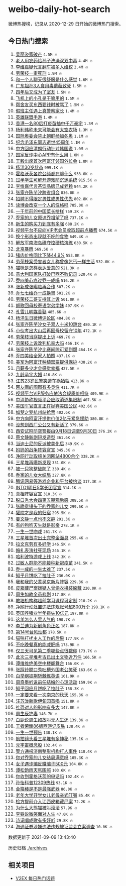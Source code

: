 # weibo-daily-hot-search

微博热搜榜，记录从 2020-12-29 日开始的微博热门搜索。

## 今日热门搜索

<!-- BEGIN -->

1. [吴丽姿家破产](https://s.weibo.com/weibo?q=%23%E5%90%B4%E4%B8%BD%E5%A7%BF%E5%AE%B6%E7%A0%B4%E4%BA%A7%23&Refer=top) `4.5M 🔥`
1. [老人用农药给孙子洗澡双双中毒](https://s.weibo.com/weibo?q=%23%E8%80%81%E4%BA%BA%E7%94%A8%E5%86%9C%E8%8D%AF%E7%BB%99%E5%AD%99%E5%AD%90%E6%B4%97%E6%BE%A1%E5%8F%8C%E5%8F%8C%E4%B8%AD%E6%AF%92%23&Refer=top) `4.4M 🔥`
1. [李维嘉疑代言翻车被多人维权](https://s.weibo.com/weibo?q=%23%E6%9D%8E%E7%BB%B4%E5%98%89%E7%96%91%E4%BB%A3%E8%A8%80%E7%BF%BB%E8%BD%A6%E8%A2%AB%E5%A4%9A%E4%BA%BA%E7%BB%B4%E6%9D%83%23&Refer=top) `2.4M 🔥`
1. [劳荣枝一审死刑](https://s.weibo.com/weibo?q=%23%E5%8A%B3%E8%8D%A3%E6%9E%9D%E4%B8%80%E5%AE%A1%E6%AD%BB%E5%88%91%23&Refer=top) `1.9M 🔥`
1. [和一个人聊天很舒服是什么感觉](https://s.weibo.com/weibo?q=%23%E5%92%8C%E4%B8%80%E4%B8%AA%E4%BA%BA%E8%81%8A%E5%A4%A9%E5%BE%88%E8%88%92%E6%9C%8D%E6%98%AF%E4%BB%80%E4%B9%88%E6%84%9F%E8%A7%89%23&Refer=top) `1.6M 🔥`
1. [广东祖孙3人食用毒蘑菇致死](https://s.weibo.com/weibo?q=%23%E5%B9%BF%E4%B8%9C%E7%A5%96%E5%AD%993%E4%BA%BA%E9%A3%9F%E7%94%A8%E6%AF%92%E8%98%91%E8%8F%87%E8%87%B4%E6%AD%BB%23&Refer=top) `1.5M 🔥`
1. [四年后又成为了室友](https://s.weibo.com/weibo?q=%23%E5%9B%9B%E5%B9%B4%E5%90%8E%E5%8F%88%E6%88%90%E4%B8%BA%E4%BA%86%E5%AE%A4%E5%8F%8B%23&Refer=top) `1.5M 🔥`
1. [飞机上的小孔是干嘛用的](https://s.weibo.com/weibo?q=%23%E9%A3%9E%E6%9C%BA%E4%B8%8A%E7%9A%84%E5%B0%8F%E5%AD%94%E6%98%AF%E5%B9%B2%E5%98%9B%E7%94%A8%E7%9A%84%23&Refer=top) `1.5M 🔥`
1. [帮舍友买东西要钱时被骂了](https://s.weibo.com/weibo?q=%23%E5%B8%AE%E8%88%8D%E5%8F%8B%E4%B9%B0%E4%B8%9C%E8%A5%BF%E8%A6%81%E9%92%B1%E6%97%B6%E8%A2%AB%E9%AA%82%E4%BA%86%23&Refer=top) `1.5M 🔥`
1. [假班主任遇上真警察家长](https://s.weibo.com/weibo?q=%23%E5%81%87%E7%8F%AD%E4%B8%BB%E4%BB%BB%E9%81%87%E4%B8%8A%E7%9C%9F%E8%AD%A6%E5%AF%9F%E5%AE%B6%E9%95%BF%23&Refer=top) `1.4M 🔥`
1. [英雄联盟手游](https://s.weibo.com/weibo?q=%23%E8%8B%B1%E9%9B%84%E8%81%94%E7%9B%9F%E6%89%8B%E6%B8%B8%23&Refer=top) `1.4M 🔥`
1. [香港一名80后打疫苗抽中千万豪宅](https://s.weibo.com/weibo?q=%23%E9%A6%99%E6%B8%AF%E4%B8%80%E5%90%8D80%E5%90%8E%E6%89%93%E7%96%AB%E8%8B%97%E6%8A%BD%E4%B8%AD%E5%8D%83%E4%B8%87%E8%B1%AA%E5%AE%85%23&Refer=top) `1.3M 🔥`
1. [杨利伟称未来可能会有太空农场](https://s.weibo.com/weibo?q=%23%E6%9D%A8%E5%88%A9%E4%BC%9F%E7%A7%B0%E6%9C%AA%E6%9D%A5%E5%8F%AF%E8%83%BD%E4%BC%9A%E6%9C%89%E5%A4%AA%E7%A9%BA%E5%86%9C%E5%9C%BA%23&Refer=top) `1.3M 🔥`
1. [国际奥委会禁止朝鲜参加冬奥](https://s.weibo.com/weibo?q=%23%E5%9B%BD%E9%99%85%E5%A5%A5%E5%A7%94%E4%BC%9A%E7%A6%81%E6%AD%A2%E6%9C%9D%E9%B2%9C%E5%8F%82%E5%8A%A0%E5%86%AC%E5%A5%A5%23&Refer=top) `1.1M 🔥`
1. [纪念毛泽东同志逝世45周年](https://s.weibo.com/weibo?q=%23%E7%BA%AA%E5%BF%B5%E6%AF%9B%E6%B3%BD%E4%B8%9C%E5%90%8C%E5%BF%97%E9%80%9D%E4%B8%9645%E5%91%A8%E5%B9%B4%23&Refer=top) `1.1M 🔥`
1. [中方回应清朗行动针对韩国说](https://s.weibo.com/weibo?q=%23%E4%B8%AD%E6%96%B9%E5%9B%9E%E5%BA%94%E6%B8%85%E6%9C%97%E8%A1%8C%E5%8A%A8%E9%92%88%E5%AF%B9%E9%9F%A9%E5%9B%BD%E8%AF%B4%23&Refer=top) `1.0M 🔥`
1. [国家反诈中心APP有什么用](https://s.weibo.com/weibo?q=%23%E5%9B%BD%E5%AE%B6%E5%8F%8D%E8%AF%88%E4%B8%AD%E5%BF%83APP%E6%9C%89%E4%BB%80%E4%B9%88%E7%94%A8%23&Refer=top) `1.0M 🔥`
1. [王毅出席首次阿富汗邻国外长会](https://s.weibo.com/weibo?q=%23%E7%8E%8B%E6%AF%85%E5%87%BA%E5%B8%AD%E9%A6%96%E6%AC%A1%E9%98%BF%E5%AF%8C%E6%B1%97%E9%82%BB%E5%9B%BD%E5%A4%96%E9%95%BF%E4%BC%9A%23&Refer=top) `1.0M 🔥`
1. [杨洋30岁状态](https://s.weibo.com/weibo?q=%23%E6%9D%A8%E6%B4%8B30%E5%B2%81%E7%8A%B6%E6%80%81%23&Refer=top) `999.1K 🔥`
1. [霍格沃茨各院公频都在聊什么](https://s.weibo.com/weibo?q=%23%E9%9C%8D%E6%A0%BC%E6%B2%83%E8%8C%A8%E5%90%84%E9%99%A2%E5%85%AC%E9%A2%91%E9%83%BD%E5%9C%A8%E8%81%8A%E4%BB%80%E4%B9%88%23&Refer=top) `933.0K 🔥`
1. [过半学生可解开游戏防沉迷系统](https://s.weibo.com/weibo?q=%23%E8%BF%87%E5%8D%8A%E5%AD%A6%E7%94%9F%E5%8F%AF%E8%A7%A3%E5%BC%80%E6%B8%B8%E6%88%8F%E9%98%B2%E6%B2%89%E8%BF%B7%E7%B3%BB%E7%BB%9F%23&Refer=top) `915.5K 🔥`
1. [李维嘉代言茶饮品牌已成老赖](https://s.weibo.com/weibo?q=%23%E6%9D%8E%E7%BB%B4%E5%98%89%E4%BB%A3%E8%A8%80%E8%8C%B6%E9%A5%AE%E5%93%81%E7%89%8C%E5%B7%B2%E6%88%90%E8%80%81%E8%B5%96%23&Refer=top) `844.2K 🔥`
1. [张家齐陈芋汐跨省组合](https://s.weibo.com/weibo?q=%23%E5%BC%A0%E5%AE%B6%E9%BD%90%E9%99%88%E8%8A%8B%E6%B1%90%E8%B7%A8%E7%9C%81%E7%BB%84%E5%90%88%23&Refer=top) `836.0K 🔥`
1. [招聘不得限定男性或男性优先](https://s.weibo.com/weibo?q=%23%E6%8B%9B%E8%81%98%E4%B8%8D%E5%BE%97%E9%99%90%E5%AE%9A%E7%94%B7%E6%80%A7%E6%88%96%E7%94%B7%E6%80%A7%E4%BC%98%E5%85%88%23&Refer=top) `802.8K 🔥`
1. [读博会改变一个人的性格吗](https://s.weibo.com/weibo?q=%23%E8%AF%BB%E5%8D%9A%E4%BC%9A%E6%94%B9%E5%8F%98%E4%B8%80%E4%B8%AA%E4%BA%BA%E7%9A%84%E6%80%A7%E6%A0%BC%E5%90%97%23&Refer=top) `785.0K 🔥`
1. [一千年前的中国菜长啥样](https://s.weibo.com/weibo?q=%23%E4%B8%80%E5%8D%83%E5%B9%B4%E5%89%8D%E7%9A%84%E4%B8%AD%E5%9B%BD%E8%8F%9C%E9%95%BF%E5%95%A5%E6%A0%B7%23&Refer=top) `759.2K 🔥`
1. [乔家的儿女原谅乔祖望了吗](https://s.weibo.com/weibo?q=%23%E4%B9%94%E5%AE%B6%E7%9A%84%E5%84%BF%E5%A5%B3%E5%8E%9F%E8%B0%85%E4%B9%94%E7%A5%96%E6%9C%9B%E4%BA%86%E5%90%97%23&Refer=top) `737.1K 🔥`
1. [新生的购买力到底有多强](https://s.weibo.com/weibo?q=%23%E6%96%B0%E7%94%9F%E7%9A%84%E8%B4%AD%E4%B9%B0%E5%8A%9B%E5%88%B0%E5%BA%95%E6%9C%89%E5%A4%9A%E5%BC%BA%23&Refer=top) `688.2K 🔥`
1. [视频平台不应向VIP老会员收取超前点播费](https://s.weibo.com/weibo?q=%23%E8%A7%86%E9%A2%91%E5%B9%B3%E5%8F%B0%E4%B8%8D%E5%BA%94%E5%90%91VIP%E8%80%81%E4%BC%9A%E5%91%98%E6%94%B6%E5%8F%96%E8%B6%85%E5%89%8D%E7%82%B9%E6%92%AD%E8%B4%B9%23&Refer=top) `674.5K 🔥`
1. [换个形态出现就不吃的食物](https://s.weibo.com/weibo?q=%23%E6%8D%A2%E4%B8%AA%E5%BD%A2%E6%80%81%E5%87%BA%E7%8E%B0%E5%B0%B1%E4%B8%8D%E5%90%83%E7%9A%84%E9%A3%9F%E7%89%A9%23&Refer=top) `649.4K 🔥`
1. [解放军南海岛礁夺控硬核演练](https://s.weibo.com/weibo?q=%23%E8%A7%A3%E6%94%BE%E5%86%9B%E5%8D%97%E6%B5%B7%E5%B2%9B%E7%A4%81%E5%A4%BA%E6%8E%A7%E7%A1%AC%E6%A0%B8%E6%BC%94%E7%BB%83%23&Refer=top) `630.5K 🔥`
1. [北京暴雨](https://s.weibo.com/weibo?q=%E5%8C%97%E4%BA%AC%E6%9A%B4%E9%9B%A8&Refer=top) `569.5K 🔥`
1. [猪肉价格同比下降44.9%](https://s.weibo.com/weibo?q=%23%E7%8C%AA%E8%82%89%E4%BB%B7%E6%A0%BC%E5%90%8C%E6%AF%94%E4%B8%8B%E9%99%8D44.9%25%23&Refer=top) `553.0K 🔥`
1. [劳荣枝案受害者女儿称曾像乞丐一样生活](https://s.weibo.com/weibo?q=%23%E5%8A%B3%E8%8D%A3%E6%9E%9D%E6%A1%88%E5%8F%97%E5%AE%B3%E8%80%85%E5%A5%B3%E5%84%BF%E7%A7%B0%E6%9B%BE%E5%83%8F%E4%B9%9E%E4%B8%90%E4%B8%80%E6%A0%B7%E7%94%9F%E6%B4%BB%23&Refer=top) `532.0K 🔥`
1. [猫咪是怎样表达爱意的](https://s.weibo.com/weibo?q=%23%E7%8C%AB%E5%92%AA%E6%98%AF%E6%80%8E%E6%A0%B7%E8%A1%A8%E8%BE%BE%E7%88%B1%E6%84%8F%E7%9A%84%23&Refer=top) `521.3K 🔥`
1. [意大利国家队打破巴西不败记录](https://s.weibo.com/weibo?q=%23%E6%84%8F%E5%A4%A7%E5%88%A9%E5%9B%BD%E5%AE%B6%E9%98%9F%E6%89%93%E7%A0%B4%E5%B7%B4%E8%A5%BF%E4%B8%8D%E8%B4%A5%E8%AE%B0%E5%BD%95%23&Refer=top) `520.4K 🔥`
1. [乔四美心疼过乔一成吗](https://s.weibo.com/weibo?q=%23%E4%B9%94%E5%9B%9B%E7%BE%8E%E5%BF%83%E7%96%BC%E8%BF%87%E4%B9%94%E4%B8%80%E6%88%90%E5%90%97%23&Refer=top) `516.2K 🔥`
1. [张新成张晞临再合作](https://s.weibo.com/weibo?q=%23%E5%BC%A0%E6%96%B0%E6%88%90%E5%BC%A0%E6%99%9E%E4%B8%B4%E5%86%8D%E5%90%88%E4%BD%9C%23&Refer=top) `507.2K 🔥`
1. [乔七七给乔一成换肾](https://s.weibo.com/weibo?q=%23%E4%B9%94%E4%B8%83%E4%B8%83%E7%BB%99%E4%B9%94%E4%B8%80%E6%88%90%E6%8D%A2%E8%82%BE%23&Refer=top) `501.2K 🔥`
1. [劳荣枝二哥支持其上诉](https://s.weibo.com/weibo?q=%23%E5%8A%B3%E8%8D%A3%E6%9E%9D%E4%BA%8C%E5%93%A5%E6%94%AF%E6%8C%81%E5%85%B6%E4%B8%8A%E8%AF%89%23&Refer=top) `501.0K 🔥`
1. [胡歌回母校寄语学弟学妹](https://s.weibo.com/weibo?q=%23%E8%83%A1%E6%AD%8C%E5%9B%9E%E6%AF%8D%E6%A0%A1%E5%AF%84%E8%AF%AD%E5%AD%A6%E5%BC%9F%E5%AD%A6%E5%A6%B9%23&Refer=top) `497.9K 🔥`
1. [孔雪儿明媒善娶](https://s.weibo.com/weibo?q=%23%E5%AD%94%E9%9B%AA%E5%84%BF%E6%98%8E%E5%AA%92%E5%96%84%E5%A8%B6%23&Refer=top) `485.6K 🔥`
1. [杨洋生日微博评论区](https://s.weibo.com/weibo?q=%23%E6%9D%A8%E6%B4%8B%E7%94%9F%E6%97%A5%E5%BE%AE%E5%8D%9A%E8%AF%84%E8%AE%BA%E5%8C%BA%23&Refer=top) `484.8K 🔥`
1. [张家齐陈芋汐女子双人十米10跳台](https://s.weibo.com/weibo?q=%23%E5%BC%A0%E5%AE%B6%E9%BD%90%E9%99%88%E8%8A%8B%E6%B1%90%E5%A5%B3%E5%AD%90%E5%8F%8C%E4%BA%BA%E5%8D%81%E7%B1%B310%E8%B7%B3%E5%8F%B0%23&Refer=top) `480.1K 🔥`
1. [小伙考出大山后再回母校留守10年](https://s.weibo.com/weibo?q=%23%E5%B0%8F%E4%BC%99%E8%80%83%E5%87%BA%E5%A4%A7%E5%B1%B1%E5%90%8E%E5%86%8D%E5%9B%9E%E6%AF%8D%E6%A0%A1%E7%95%99%E5%AE%8810%E5%B9%B4%23&Refer=top) `472.1K 🔥`
1. [劳荣枝当庭提出上诉](https://s.weibo.com/weibo?q=%23%E5%8A%B3%E8%8D%A3%E6%9E%9D%E5%BD%93%E5%BA%AD%E6%8F%90%E5%87%BA%E4%B8%8A%E8%AF%89%23&Refer=top) `469.7K 🔥`
1. [劳荣枝上诉改判机率大吗](https://s.weibo.com/weibo?q=%23%E5%8A%B3%E8%8D%A3%E6%9E%9D%E4%B8%8A%E8%AF%89%E6%94%B9%E5%88%A4%E6%9C%BA%E7%8E%87%E5%A4%A7%E5%90%97%23&Refer=top) `466.1K 🔥`
1. [张家齐陈芋汐比赛间隙可爱到爆](https://s.weibo.com/weibo?q=%23%E5%BC%A0%E5%AE%B6%E9%BD%90%E9%99%88%E8%8A%8B%E6%B1%90%E6%AF%94%E8%B5%9B%E9%97%B4%E9%9A%99%E5%8F%AF%E7%88%B1%E5%88%B0%E7%88%86%23&Refer=top) `464.1K 🔥`
1. [乔四美给全家人拍照](https://s.weibo.com/weibo?q=%23%E4%B9%94%E5%9B%9B%E7%BE%8E%E7%BB%99%E5%85%A8%E5%AE%B6%E4%BA%BA%E6%8B%8D%E7%85%A7%23&Refer=top) `437.1K 🔥`
1. [美军为阿富汗种植罂粟提供保护](https://s.weibo.com/weibo?q=%23%E7%BE%8E%E5%86%9B%E4%B8%BA%E9%98%BF%E5%AF%8C%E6%B1%97%E7%A7%8D%E6%A4%8D%E7%BD%82%E7%B2%9F%E6%8F%90%E4%BE%9B%E4%BF%9D%E6%8A%A4%23&Refer=top) `430.2K 🔥`
1. [月薪多少才会感觉幸福](https://s.weibo.com/weibo?q=%23%E6%9C%88%E8%96%AA%E5%A4%9A%E5%B0%91%E6%89%8D%E4%BC%9A%E6%84%9F%E8%A7%89%E5%B9%B8%E7%A6%8F%23&Refer=top) `427.5K 🔥`
1. [九龄承宇大婚](https://s.weibo.com/weibo?q=%23%E4%B9%9D%E9%BE%84%E6%89%BF%E5%AE%87%E5%A4%A7%E5%A9%9A%23&Refer=top) `416.8K 🔥`
1. [江苏23岁民警突遭车祸牺牲](https://s.weibo.com/weibo?q=%23%E6%B1%9F%E8%8B%8F23%E5%B2%81%E6%B0%91%E8%AD%A6%E7%AA%81%E9%81%AD%E8%BD%A6%E7%A5%B8%E7%89%BA%E7%89%B2%23&Refer=top) `413.8K 🔥`
1. [网友画的图图有多灵性](https://s.weibo.com/weibo?q=%23%E7%BD%91%E5%8F%8B%E7%94%BB%E7%9A%84%E5%9B%BE%E5%9B%BE%E6%9C%89%E5%A4%9A%E7%81%B5%E6%80%A7%23&Refer=top) `411.7K 🔥`
1. [视频平台VIP服务应依法合规质价相符](https://s.weibo.com/weibo?q=%23%E8%A7%86%E9%A2%91%E5%B9%B3%E5%8F%B0VIP%E6%9C%8D%E5%8A%A1%E5%BA%94%E4%BE%9D%E6%B3%95%E5%90%88%E8%A7%84%E8%B4%A8%E4%BB%B7%E7%9B%B8%E7%AC%A6%23&Refer=top) `409.9K 🔥`
1. [中消协称视频平台应取消逐集限制](https://s.weibo.com/weibo?q=%23%E4%B8%AD%E6%B6%88%E5%8D%8F%E7%A7%B0%E8%A7%86%E9%A2%91%E5%B9%B3%E5%8F%B0%E5%BA%94%E5%8F%96%E6%B6%88%E9%80%90%E9%9B%86%E9%99%90%E5%88%B6%23&Refer=top) `407.5K 🔥`
1. [美国军官直言正在抛弃美国公民](https://s.weibo.com/weibo?q=%23%E7%BE%8E%E5%9B%BD%E5%86%9B%E5%AE%98%E7%9B%B4%E8%A8%80%E6%AD%A3%E5%9C%A8%E6%8A%9B%E5%BC%83%E7%BE%8E%E5%9B%BD%E5%85%AC%E6%B0%91%23&Refer=top) `402.6K 🔥`
1. [如梦之梦杭州站抢票](https://s.weibo.com/weibo?q=%E5%A6%82%E6%A2%A6%E4%B9%8B%E6%A2%A6%E6%9D%AD%E5%B7%9E%E7%AB%99%E6%8A%A2%E7%A5%A8&Refer=top) `402.6K 🔥`
1. [中方向阿富汗提供价值2亿元紧急援助](https://s.weibo.com/weibo?q=%23%E4%B8%AD%E6%96%B9%E5%90%91%E9%98%BF%E5%AF%8C%E6%B1%97%E6%8F%90%E4%BE%9B%E4%BB%B7%E5%80%BC2%E4%BA%BF%E5%85%83%E7%B4%A7%E6%80%A5%E6%8F%B4%E5%8A%A9%23&Refer=top) `380.8K 🔥`
1. [没想到西厂公公又有新活了](https://s.weibo.com/weibo?q=%23%E6%B2%A1%E6%83%B3%E5%88%B0%E8%A5%BF%E5%8E%82%E5%85%AC%E5%85%AC%E5%8F%88%E6%9C%89%E6%96%B0%E6%B4%BB%E4%BA%86%23&Refer=top) `379.6K 🔥`
1. [西安试鸣防空警报由9月18日调至9月30日](https://s.weibo.com/weibo?q=%23%E8%A5%BF%E5%AE%89%E8%AF%95%E9%B8%A3%E9%98%B2%E7%A9%BA%E8%AD%A6%E6%8A%A5%E7%94%B19%E6%9C%8818%E6%97%A5%E8%B0%83%E8%87%B39%E6%9C%8830%E6%97%A5%23&Refer=top) `376.2K 🔥`
1. [蔡文静新剧短发造型](https://s.weibo.com/weibo?q=%23%E8%94%A1%E6%96%87%E9%9D%99%E6%96%B0%E5%89%A7%E7%9F%AD%E5%8F%91%E9%80%A0%E5%9E%8B%23&Refer=top) `361.6K 🔥`
1. [当迪士尼的反派被美化后](https://s.weibo.com/weibo?q=%23%E5%BD%93%E8%BF%AA%E5%A3%AB%E5%B0%BC%E7%9A%84%E5%8F%8D%E6%B4%BE%E8%A2%AB%E7%BE%8E%E5%8C%96%E5%90%8E%23&Refer=top) `349.9K 🔥`
1. [妈妈的战争阵容官宣](https://s.weibo.com/weibo?q=%23%E5%A6%88%E5%A6%88%E7%9A%84%E6%88%98%E4%BA%89%E9%98%B5%E5%AE%B9%E5%AE%98%E5%AE%A3%23&Refer=top) `345.3K 🔥`
1. [净网行动取缔关闭网站4800余个](https://s.weibo.com/weibo?q=%23%E5%87%80%E7%BD%91%E8%A1%8C%E5%8A%A8%E5%8F%96%E7%BC%94%E5%85%B3%E9%97%AD%E7%BD%91%E7%AB%994800%E4%BD%99%E4%B8%AA%23&Refer=top) `338.2K 🔥`
1. [三星堆再曝新发现](https://s.weibo.com/weibo?q=%23%E4%B8%89%E6%98%9F%E5%A0%86%E5%86%8D%E6%9B%9D%E6%96%B0%E5%8F%91%E7%8E%B0%23&Refer=top) `331.0K 🔥`
1. [被一只狗整破防了](https://s.weibo.com/weibo?q=%23%E8%A2%AB%E4%B8%80%E5%8F%AA%E7%8B%97%E6%95%B4%E7%A0%B4%E9%98%B2%E4%BA%86%23&Refer=top) `330.4K 🔥`
1. [乔家的儿女大结局](https://s.weibo.com/weibo?q=%23%E4%B9%94%E5%AE%B6%E7%9A%84%E5%84%BF%E5%A5%B3%E5%A4%A7%E7%BB%93%E5%B1%80%23&Refer=top) `327.8K 🔥`
1. [腾讯网易等游戏企业和平台被约谈](https://s.weibo.com/weibo?q=%23%E8%85%BE%E8%AE%AF%E7%BD%91%E6%98%93%E7%AD%89%E6%B8%B8%E6%88%8F%E4%BC%81%E4%B8%9A%E5%92%8C%E5%B9%B3%E5%8F%B0%E8%A2%AB%E7%BA%A6%E8%B0%88%23&Refer=top) `317.3K 🔥`
1. [INTO1明日5学长团官宣](https://s.weibo.com/weibo?q=%23INTO1%E6%98%8E%E6%97%A55%E5%AD%A6%E9%95%BF%E5%9B%A2%E5%AE%98%E5%AE%A3%23&Refer=top) `314.1K 🔥`
1. [真相阵容官宣](https://s.weibo.com/weibo?q=%23%E7%9C%9F%E7%9B%B8%E9%98%B5%E5%AE%B9%E5%AE%98%E5%AE%A3%23&Refer=top) `310.3K 🔥`
1. [脱口秀大会四第五期观后感](https://s.weibo.com/weibo?q=%23%E8%84%B1%E5%8F%A3%E7%A7%80%E5%A4%A7%E4%BC%9A%E5%9B%9B%E7%AC%AC%E4%BA%94%E6%9C%9F%E8%A7%82%E5%90%8E%E6%84%9F%23&Refer=top) `308.5K 🔥`
1. [张晚意镜头下的乔家的儿女](https://s.weibo.com/weibo?q=%23%E5%BC%A0%E6%99%9A%E6%84%8F%E9%95%9C%E5%A4%B4%E4%B8%8B%E7%9A%84%E4%B9%94%E5%AE%B6%E7%9A%84%E5%84%BF%E5%A5%B3%23&Refer=top) `299.6K 🔥`
1. [獾院才是我的归宿](https://s.weibo.com/weibo?q=%23%E7%8D%BE%E9%99%A2%E6%89%8D%E6%98%AF%E6%88%91%E7%9A%84%E5%BD%92%E5%AE%BF%23&Refer=top) `295.5K 🔥`
1. [姜文静一点也不文静](https://s.weibo.com/weibo?q=%23%E5%A7%9C%E6%96%87%E9%9D%99%E4%B8%80%E7%82%B9%E4%B9%9F%E4%B8%8D%E6%96%87%E9%9D%99%23&Refer=top) `291.3K 🔥`
1. [有的狗狗天生就是影帝](https://s.weibo.com/weibo?q=%23%E6%9C%89%E7%9A%84%E7%8B%97%E7%8B%97%E5%A4%A9%E7%94%9F%E5%B0%B1%E6%98%AF%E5%BD%B1%E5%B8%9D%23&Refer=top) `278.1K 🔥`
1. [一生一世吻戏](https://s.weibo.com/weibo?q=%23%E4%B8%80%E7%94%9F%E4%B8%80%E4%B8%96%E5%90%BB%E6%88%8F%23&Refer=top) `261.7K 🔥`
1. [三星堆首次出土完整金面具](https://s.weibo.com/weibo?q=%23%E4%B8%89%E6%98%9F%E5%A0%86%E9%A6%96%E6%AC%A1%E5%87%BA%E5%9C%9F%E5%AE%8C%E6%95%B4%E9%87%91%E9%9D%A2%E5%85%B7%23&Refer=top) `255.4K 🔥`
1. [拉文克劳有多好学](https://s.weibo.com/weibo?q=%23%E6%8B%89%E6%96%87%E5%85%8B%E5%8A%B3%E6%9C%89%E5%A4%9A%E5%A5%BD%E5%AD%A6%23&Refer=top) `246.5K 🔥`
1. [婚礼表演社死现场](https://s.weibo.com/weibo?q=%23%E5%A9%9A%E7%A4%BC%E8%A1%A8%E6%BC%94%E7%A4%BE%E6%AD%BB%E7%8E%B0%E5%9C%BA%23&Refer=top) `246.1K 🔥`
1. [哈利波特游戏上线](https://s.weibo.com/weibo?q=%23%E5%93%88%E5%88%A9%E6%B3%A2%E7%89%B9%E6%B8%B8%E6%88%8F%E4%B8%8A%E7%BA%BF%23&Refer=top) `242.3K 🔥`
1. [过敏人群能不能接种新冠疫苗](https://s.weibo.com/weibo?q=%23%E8%BF%87%E6%95%8F%E4%BA%BA%E7%BE%A4%E8%83%BD%E4%B8%8D%E8%83%BD%E6%8E%A5%E7%A7%8D%E6%96%B0%E5%86%A0%E7%96%AB%E8%8B%97%23&Refer=top) `241.5K 🔥`
1. [乔一成的一生太难了](https://s.weibo.com/weibo?q=%23%E4%B9%94%E4%B8%80%E6%88%90%E7%9A%84%E4%B8%80%E7%94%9F%E5%A4%AA%E9%9A%BE%E4%BA%86%23&Refer=top) `237.5K 🔥`
1. [知乎月饼吃了拉肚子](https://s.weibo.com/weibo?q=%23%E7%9F%A5%E4%B9%8E%E6%9C%88%E9%A5%BC%E5%90%83%E4%BA%86%E6%8B%89%E8%82%9A%E5%AD%90%23&Refer=top) `236.0K 🔥`
1. [我和我的父辈吴京新片阵容](https://s.weibo.com/weibo?q=%23%E6%88%91%E5%92%8C%E6%88%91%E7%9A%84%E7%88%B6%E8%BE%88%E5%90%B4%E4%BA%AC%E6%96%B0%E7%89%87%E9%98%B5%E5%AE%B9%23&Refer=top) `229.3K 🔥`
1. [皮箱藏尸案嫌疑人曾偷衣换装躲藏](https://s.weibo.com/weibo?q=%23%E7%9A%AE%E7%AE%B1%E8%97%8F%E5%B0%B8%E6%A1%88%E5%AB%8C%E7%96%91%E4%BA%BA%E6%9B%BE%E5%81%B7%E8%A1%A3%E6%8D%A2%E8%A3%85%E8%BA%B2%E8%97%8F%23&Refer=top) `220.0K 🔥`
1. [周生如故全员悲剧](https://s.weibo.com/weibo?q=%23%E5%91%A8%E7%94%9F%E5%A6%82%E6%95%85%E5%85%A8%E5%91%98%E6%82%B2%E5%89%A7%23&Refer=top) `217.8K 🔥`
1. [教培机构称超前学习课程可定制](https://s.weibo.com/weibo?q=%23%E6%95%99%E5%9F%B9%E6%9C%BA%E6%9E%84%E7%A7%B0%E8%B6%85%E5%89%8D%E5%AD%A6%E4%B9%A0%E8%AF%BE%E7%A8%8B%E5%8F%AF%E5%AE%9A%E5%88%B6%23&Refer=top) `210.2K 🔥`
1. [净网行动处置违法违规账号超800万个](https://s.weibo.com/weibo?q=%23%E5%87%80%E7%BD%91%E8%A1%8C%E5%8A%A8%E5%A4%84%E7%BD%AE%E8%BF%9D%E6%B3%95%E8%BF%9D%E8%A7%84%E8%B4%A6%E5%8F%B7%E8%B6%85800%E4%B8%87%E4%B8%AA%23&Refer=top) `198.1K 🔥`
1. [英国养猪业半年损失10亿元](https://s.weibo.com/weibo?q=%23%E8%8B%B1%E5%9B%BD%E5%85%BB%E7%8C%AA%E4%B8%9A%E5%8D%8A%E5%B9%B4%E6%8D%9F%E5%A4%B110%E4%BA%BF%E5%85%83%23&Refer=top) `197.0K 🔥`
1. [这羊怎么人里人气的](https://s.weibo.com/weibo?q=%23%E8%BF%99%E7%BE%8A%E6%80%8E%E4%B9%88%E4%BA%BA%E9%87%8C%E4%BA%BA%E6%B0%94%E7%9A%84%23&Refer=top) `190.7K 🔥`
1. [李兰迪为新剧角色正名](https://s.weibo.com/weibo?q=%23%E6%9D%8E%E5%85%B0%E8%BF%AA%E4%B8%BA%E6%96%B0%E5%89%A7%E8%A7%92%E8%89%B2%E6%AD%A3%E5%90%8D%23&Refer=top) `187.8K 🔥`
1. [第14号台风灿都](https://s.weibo.com/weibo?q=%23%E7%AC%AC14%E5%8F%B7%E5%8F%B0%E9%A3%8E%E7%81%BF%E9%83%BD%23&Refer=top) `178.5K 🔥`
1. [猫咪打扰主人工作的后果](https://s.weibo.com/weibo?q=%23%E7%8C%AB%E5%92%AA%E6%89%93%E6%89%B0%E4%B8%BB%E4%BA%BA%E5%B7%A5%E4%BD%9C%E7%9A%84%E5%90%8E%E6%9E%9C%23&Refer=top) `177.9K 🔥`
1. [不吃晚餐真的能减肥吗](https://s.weibo.com/weibo?q=%23%E4%B8%8D%E5%90%83%E6%99%9A%E9%A4%90%E7%9C%9F%E7%9A%84%E8%83%BD%E5%87%8F%E8%82%A5%E5%90%97%23&Refer=top) `173.9K 🔥`
1. [仅三天可见第二季哪些点很戳你](https://s.weibo.com/weibo?q=%23%E4%BB%85%E4%B8%89%E5%A4%A9%E5%8F%AF%E8%A7%81%E7%AC%AC%E4%BA%8C%E5%AD%A3%E5%93%AA%E4%BA%9B%E7%82%B9%E5%BE%88%E6%88%B3%E4%BD%A0%23&Refer=top) `173.7K 🔥`
1. [此次三星堆考古已出土文物近万件](https://s.weibo.com/weibo?q=%23%E6%AD%A4%E6%AC%A1%E4%B8%89%E6%98%9F%E5%A0%86%E8%80%83%E5%8F%A4%E5%B7%B2%E5%87%BA%E5%9C%9F%E6%96%87%E7%89%A9%E8%BF%91%E4%B8%87%E4%BB%B6%23&Refer=top) `166.5K 🔥`
1. [谭维维绝美空中楼阁舞台](https://s.weibo.com/weibo?q=%23%E8%B0%AD%E7%BB%B4%E7%BB%B4%E7%BB%9D%E7%BE%8E%E7%A9%BA%E4%B8%AD%E6%A5%BC%E9%98%81%E8%88%9E%E5%8F%B0%23&Refer=top) `166.0K 🔥`
1. [张踩铃脱口秀吐槽外国老公笑死](https://s.weibo.com/weibo?q=%23%E5%BC%A0%E8%B8%A9%E9%93%83%E8%84%B1%E5%8F%A3%E7%A7%80%E5%90%90%E6%A7%BD%E5%A4%96%E5%9B%BD%E8%80%81%E5%85%AC%E7%AC%91%E6%AD%BB%23&Refer=top) `163.6K 🔥`
1. [白举纲披荆斩棘练英语](https://s.weibo.com/weibo?q=%23%E7%99%BD%E4%B8%BE%E7%BA%B2%E6%8A%AB%E8%8D%86%E6%96%A9%E6%A3%98%E7%BB%83%E8%8B%B1%E8%AF%AD%23&Refer=top) `161.9K 🔥`
1. [周奇墨听说前任结婚的心理活动](https://s.weibo.com/weibo?q=%23%E5%91%A8%E5%A5%87%E5%A2%A8%E5%90%AC%E8%AF%B4%E5%89%8D%E4%BB%BB%E7%BB%93%E5%A9%9A%E7%9A%84%E5%BF%83%E7%90%86%E6%B4%BB%E5%8A%A8%23&Refer=top) `159.9K 🔥`
1. [知乎回应月饼吃了拉肚子](https://s.weibo.com/weibo?q=%23%E7%9F%A5%E4%B9%8E%E5%9B%9E%E5%BA%94%E6%9C%88%E9%A5%BC%E5%90%83%E4%BA%86%E6%8B%89%E8%82%9A%E5%AD%90%23&Refer=top) `158.3K 🔥`
1. [一定要来看一次南京的秋天](https://s.weibo.com/weibo?q=%23%E4%B8%80%E5%AE%9A%E8%A6%81%E6%9D%A5%E7%9C%8B%E4%B8%80%E6%AC%A1%E5%8D%97%E4%BA%AC%E7%9A%84%E7%A7%8B%E5%A4%A9%23&Refer=top) `155.3K 🔥`
1. [汪苏泷新歌伊甸园首唱](https://s.weibo.com/weibo?q=%23%E6%B1%AA%E8%8B%8F%E6%B3%B7%E6%96%B0%E6%AD%8C%E4%BC%8A%E7%94%B8%E5%9B%AD%E9%A6%96%E5%94%B1%23&Refer=top) `151.8K 🔥`
1. [社恐对人的影响有多大](https://s.weibo.com/weibo?q=%23%E7%A4%BE%E6%81%90%E5%AF%B9%E4%BA%BA%E7%9A%84%E5%BD%B1%E5%93%8D%E6%9C%89%E5%A4%9A%E5%A4%A7%23&Refer=top) `147.8K 🔥`
1. [周生辰护妻](https://s.weibo.com/weibo?q=%23%E5%91%A8%E7%94%9F%E8%BE%B0%E6%8A%A4%E5%A6%BB%23&Refer=top) `146.7K 🔥`
1. [白鹿说周生如故叫无人生还](https://s.weibo.com/weibo?q=%23%E7%99%BD%E9%B9%BF%E8%AF%B4%E5%91%A8%E7%94%9F%E5%A6%82%E6%95%85%E5%8F%AB%E6%97%A0%E4%BA%BA%E7%94%9F%E8%BF%98%23&Refer=top) `139.3K 🔥`
1. [王者荣耀86版西游记皮肤](https://s.weibo.com/weibo?q=%23%E7%8E%8B%E8%80%85%E8%8D%A3%E8%80%8086%E7%89%88%E8%A5%BF%E6%B8%B8%E8%AE%B0%E7%9A%AE%E8%82%A4%23&Refer=top) `138.4K 🔥`
1. [一生一世预告](https://s.weibo.com/weibo?q=%23%E4%B8%80%E7%94%9F%E4%B8%80%E4%B8%96%E9%A2%84%E5%91%8A%23&Refer=top) `138.1K 🔥`
1. [航拍镜头看三星堆有多神秘](https://s.weibo.com/weibo?q=%23%E8%88%AA%E6%8B%8D%E9%95%9C%E5%A4%B4%E7%9C%8B%E4%B8%89%E6%98%9F%E5%A0%86%E6%9C%89%E5%A4%9A%E7%A5%9E%E7%A7%98%23&Refer=top) `135.1K 🔥`
1. [元宇宙概念股](https://s.weibo.com/weibo?q=%23%E5%85%83%E5%AE%87%E5%AE%99%E6%A6%82%E5%BF%B5%E8%82%A1%23&Refer=top) `132.4K 🔥`
1. [警方通报济南整形机构打人事件](https://s.weibo.com/weibo?q=%23%E8%AD%A6%E6%96%B9%E9%80%9A%E6%8A%A5%E6%B5%8E%E5%8D%97%E6%95%B4%E5%BD%A2%E6%9C%BA%E6%9E%84%E6%89%93%E4%BA%BA%E4%BA%8B%E4%BB%B6%23&Refer=top) `118.4K 🔥`
1. [你对乔家的儿女结局满意吗](https://s.weibo.com/weibo?q=%23%E4%BD%A0%E5%AF%B9%E4%B9%94%E5%AE%B6%E7%9A%84%E5%84%BF%E5%A5%B3%E7%BB%93%E5%B1%80%E6%BB%A1%E6%84%8F%E5%90%97%23&Refer=top) `105.3K 🔥`
1. [女子遇诈骗反赚骗子500元](https://s.weibo.com/weibo?q=%23%E5%A5%B3%E5%AD%90%E9%81%87%E8%AF%88%E9%AA%97%E5%8F%8D%E8%B5%9A%E9%AA%97%E5%AD%90500%E5%85%83%23&Refer=top) `104.0K 🔥`
1. [谭松韵雨天氛围照](https://s.weibo.com/weibo?q=%23%E8%B0%AD%E6%9D%BE%E9%9F%B5%E9%9B%A8%E5%A4%A9%E6%B0%9B%E5%9B%B4%E7%85%A7%23&Refer=top) `103.6K 🔥`
1. [你收到霍格沃茨的电话吗](https://s.weibo.com/weibo?q=%23%E4%BD%A0%E6%94%B6%E5%88%B0%E9%9C%8D%E6%A0%BC%E6%B2%83%E8%8C%A8%E7%9A%84%E7%94%B5%E8%AF%9D%E5%90%97%23&Refer=top) `102.4K 🔥`
1. [孙怡科普12309热线](https://s.weibo.com/weibo?q=%23%E5%AD%99%E6%80%A1%E7%A7%91%E6%99%AE12309%E7%83%AD%E7%BA%BF%23&Refer=top) `93.1K 🔥`
1. [金箍棒是不是最强武器](https://s.weibo.com/weibo?q=%23%E9%87%91%E7%AE%8D%E6%A3%92%E6%98%AF%E4%B8%8D%E6%98%AF%E6%9C%80%E5%BC%BA%E6%AD%A6%E5%99%A8%23&Refer=top) `86.0K 🔥`
1. [老年大学开学女儿老母亲式叮嘱](https://s.weibo.com/weibo?q=%23%E8%80%81%E5%B9%B4%E5%A4%A7%E5%AD%A6%E5%BC%80%E5%AD%A6%E5%A5%B3%E5%84%BF%E8%80%81%E6%AF%8D%E4%BA%B2%E5%BC%8F%E5%8F%AE%E5%98%B1%23&Refer=top) `85.4K 🔥`
1. [检方提前介入江西皮箱藏尸案](https://s.weibo.com/weibo?q=%23%E6%A3%80%E6%96%B9%E6%8F%90%E5%89%8D%E4%BB%8B%E5%85%A5%E6%B1%9F%E8%A5%BF%E7%9A%AE%E7%AE%B1%E8%97%8F%E5%B0%B8%E6%A1%88%23&Refer=top) `72.2K 🔥`
1. [为什么大熊猫被叫滚滚](https://s.weibo.com/weibo?q=%23%E4%B8%BA%E4%BB%80%E4%B9%88%E5%A4%A7%E7%86%8A%E7%8C%AB%E8%A2%AB%E5%8F%AB%E6%BB%9A%E6%BB%9A%23&Refer=top) `57.9K 🔥`
1. [李铁说微笑面对人生](https://s.weibo.com/weibo?q=%23%E6%9D%8E%E9%93%81%E8%AF%B4%E5%BE%AE%E7%AC%91%E9%9D%A2%E5%AF%B9%E4%BA%BA%E7%94%9F%23&Refer=top) `47.0K 🔥`
1. [诗词唱成歌有多好听](https://s.weibo.com/weibo?q=%23%E8%AF%97%E8%AF%8D%E5%94%B1%E6%88%90%E6%AD%8C%E6%9C%89%E5%A4%9A%E5%A5%BD%E5%90%AC%23&Refer=top) `29.8K 🔥`
1. [海通证券涉嫌违法违规被证监会立案调查](https://s.weibo.com/weibo?q=%23%E6%B5%B7%E9%80%9A%E8%AF%81%E5%88%B8%E6%B6%89%E5%AB%8C%E8%BF%9D%E6%B3%95%E8%BF%9D%E8%A7%84%E8%A2%AB%E8%AF%81%E7%9B%91%E4%BC%9A%E7%AB%8B%E6%A1%88%E8%B0%83%E6%9F%A5%23&Refer=top) `10.0K 🔥`

数据更新于 2021-09-09 13:43:40

<!-- END -->

历史归档 [./archives](./archives)

## 相关项目

- [V2EX 每日热门话题](https://github.com/boojack/v2ex-daily-hot-topic)
